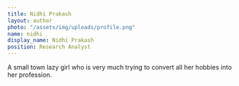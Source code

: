 ```yaml
---
title: Nidhi Prakash
layout: author
photo: "/assets/img/uploads/profile.png"
name: nidhi
display_name: Nidhi Prakash
position: Research Analyst
---
```


A small town lazy girl who is very much trying to convert all her hobbies into her profession.